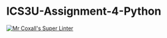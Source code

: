 # ICS3U-Assignment-4-Python

[![Mr Coxall's Super Linter](https://github.com/joannesanthosh/ICS3U-Assignment-4-Python/workflows/Mr%20Coxall's%20Super%20Linter/badge.svg)](https://github.com/joannesanthosh/ICS3U-Assignment-4-Python/actions/)
